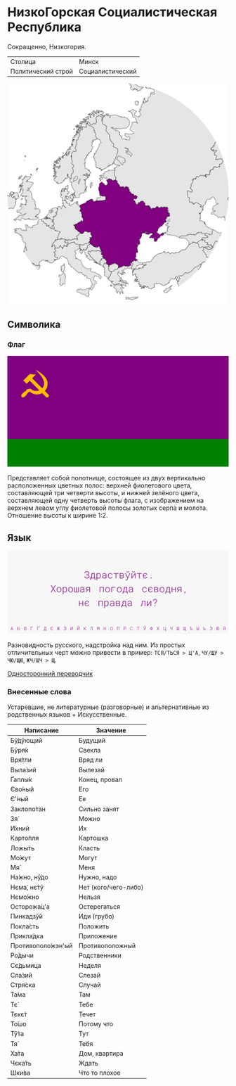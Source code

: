 # НизкоГорская Социалистическая Республика

Сокращенно, Низкогория.

|                   |                     |
|-------------------|---------------------|
|Столица            |Минск                |
|Политический строй |Социалистический     |

![На карте](https://raw.githubusercontent.com/sziberov/Nizkogoria/master/Map.png)

## Символика

### Флаг
![Флаг](https://raw.githubusercontent.com/sziberov/Nizkogoria/master/Flag.png)

Представляет собой полотнище, состоящее из двух вертикально расположенных цветных полос: верхней фиолетового цвета, составляющей три четверти высоты, и нижней зелёного цвета, составляющей одну четверть высоты флага, с изображением на верхнем левом углу фиолетовой полосы золотых серпа и молота. Отношение высоты к ширине 1:2.

## Язык
![Язык](https://raw.githubusercontent.com/sziberov/Nizkogoria/master/Language.png)

Разновидность русского, надстройка над ним. Из простых отличительных черт можно привести в пример: `ТСЯ/ТЬСЯ > Ц'А`, `ЧУ/ЩУ > ЧЮ/ЩЮ`, `ЖЧ/ШЧ > Щ`.

[Односторонний переводчик](https://sziberov.github.io/Nizkogoria/Translator.html)

### Внесенные слова
Устаревшие, не литературные (разговорные) и альтернативные из родственных языков + Искусственные.

| Написание            | Значение             |
| -------------------- | -------------------- |
| Бў́дўющий             | Будущий              |
| Бўря́к                | Свекла               |
| Вря́тли               | Вряд ли              |
| Выла́зий              | Вылезай              |
| Ґаплы́к               | Конец, провал        |
| Єво́ный               | Его                  |
| Є'́ный                | Ее                   |
| Заклопо́тан           | Сильно занят         |
| Зя́                   | Можно                |
| И́хний                | Их                   |
| Карто́пля             | Картошка             |
| Ложы́ть               | Класть               |
| Мо́жут                | Могут                |
| Мя́                   | Меня                 |
| На́жно, нў́до          | Нужно, надо          |
| Нєма́, нє́тў           | Нет (кого/чего-либо) |
| Нємо́жно              | Нельзя               |
| Осторожа́ц'а          | Остерегаться         |
| Пинкадзў́й            | Иди (грубо)          |
| Покла́сть             | Положить             |
| Прикла́дка            | Приложение           |
| Противополо́жэн'ый    | Противоположный      |
| Ро́дычи               | Родственники         |
| Сє́дьмица             | Неделя               |
| Сла́зий               | Слезай               |
| Стря́ска              | Случай               |
| Та́ма                 | Там                  |
| Тє́                   | Тебе                 |
| Тєкє́т                | Течет                |
| То́шо                 | Потому что           |
| Тў́та                 | Тут                  |
| Тя́                   | Тебя                 |
| Ха́та                 | Дом, квартира        |
| Чєка́ть               | Ждать                |
| Шки́ва                | Что то плохое        |
